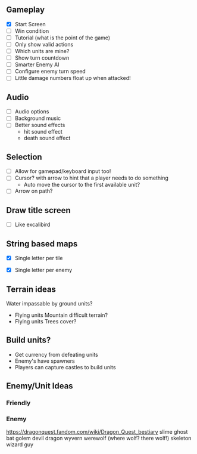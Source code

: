 ## Gameplay
* [x] Start Screen
* [ ] Win condition
* [ ] Tutorial (what is the point of the game)
* [ ] Only show valid actions
* [ ] Which units are mine?
* [ ] Show turn countdown
* [ ] Smarter Enemy AI
* [ ] Configure enemy turn speed
* [ ] Little damage numbers float up when attacked!

## Audio

* [ ] Audio options
* [ ] Background music
* [ ] Better sound effects 
  - hit sound effect
  - death sound effect

## Selection

* [ ] Allow for gamepad/keyboard input too!
* [ ] Cursor? with arrow to hint that a player needs to do something
   - Auto move the cursor to the first available unit?
* [ ] Arrow on path?

## Draw title screen
* [ ] Like excalibird

## String based maps

* [x] Single letter per tile
* [x] Single letter per enemy


## Terrain ideas

Water impassable by ground units?
  - Flying units
Mountain difficult terrain?
  - Flying units
Trees cover?

## Build units?

* Get currency from defeating units
* Enemy's have spawners
* Players can capture castles to build units


## Enemy/Unit Ideas

### Friendly



### Enemy
https://dragonquest.fandom.com/wiki/Dragon_Quest_bestiary
slime
ghost
bat
golem
devil
dragon
wyvern
werewolf (where wolf? there wolf!)
skeleton
wizard guy